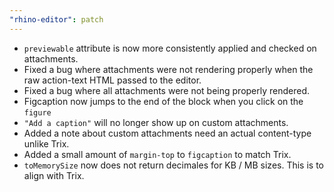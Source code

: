 ```yaml
---
"rhino-editor": patch
---
```


- `previewable` attribute is now more consistently applied and checked on attachments.
- Fixed a bug where attachments were not rendering properly when the raw action-text HTML passed to the editor.
- Fixed a bug where all attachments were not being properly rendered.
- Figcaption now jumps to the end of the block when you click on the `figure`
- `"Add a caption"` will no longer show up on custom attachments.
- Added a note about custom attachments need an actual content-type unlike Trix.
- Added a small amount of `margin-top` to `figcaption` to match Trix.
- `toMemorySize` now does not return decimales for KB / MB sizes. This is to align with Trix.
